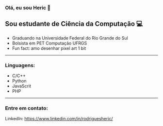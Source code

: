 ### Olá, eu sou Heric 👋

## Sou estudante de Ciência da Computação 💻
- Graduando na Universidade Federal do Rio Grande do Sul
- Bolsista em PET Computação UFRGS
- Fun fact: amo desenhar pixel art 1 bit

---

### Linguagens:
- C/C++
- Python
- JavaScrit
- PHP

---

### Entre em contato:
LinkedIn: https://www.linkedin.com/in/rodriguesheric/

<br />
<br />
